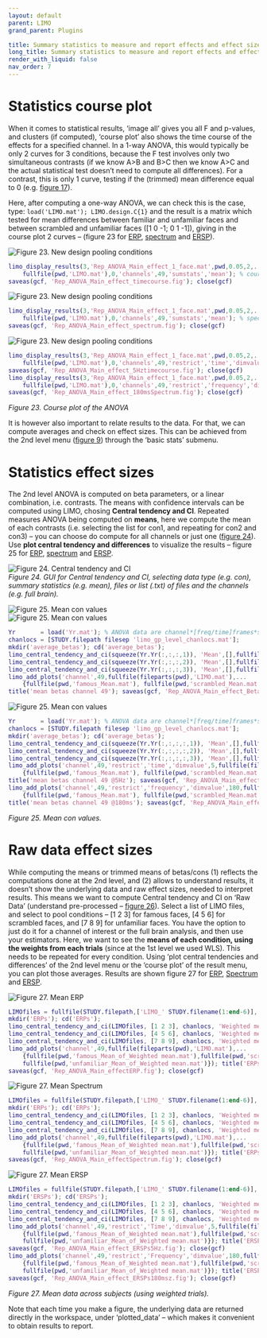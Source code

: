 ```yaml
---
layout: default
parent: LIMO
grand_parent: Plugins

title: Summary statistics to measure and report effects and effect sizes
long_title: Summary statistics to measure and report effects and effect sizes
render_with_liquid: false
nav_order: 7
---
```

# Statistics course plot 

When it comes to statistical results, ‘image all’ gives you all F and p-values, and clusters (if computed), ‘course plot’ also shows the time course of the effects for a specified channel. In a 1-way ANOVA, this would typically be only 2 curves for 3 conditions, because the F test involves only two simultaneous contrasts (if we know A>B and B>C then we know A>C and the actual statistical test doesn’t need to compute all differences). For a contrast, this is only 1 curve, testing if the (trimmed) mean difference equal to 0 (e.g. [figure 17](https://raw.githubusercontent.com/LIMO-EEG-Toolbox/limo_meeg/master/resources/images/17.jpg)).  
  
Here, after computing a one-way ANOVA, we can check this is the case, type: `load('LIMO.mat'); LIMO.design.C{1}` and the result is a matrix which tested for mean differences between familiar and unfamiliar faces and between scrambled and unfamiliar faces ([1  0 -1; 0 1 -1]), giving in the course plot 2 curves – (figure 23 for [ERP](https://raw.githubusercontent.com/LIMO-EEG-Toolbox/limo_meeg/master/resources/images/23a.jpg), [spectrum](https://raw.githubusercontent.com/LIMO-EEG-Toolbox/limo_meeg/master/resources/images/23b.jpg) and [ERSP](https://raw.githubusercontent.com/LIMO-EEG-Toolbox/limo_meeg/master/resources/images/23c.jpg)).

![Figure 23. New design pooling conditions](https://raw.githubusercontent.com/LIMO-EEG-Toolbox/limo_meeg/master/resources/images/23a.jpg)  
```matlab
limo_display_results(3,'Rep_ANOVA_Main_effect_1_face.mat',pwd,0.05,2,...
    fullfile(pwd,'LIMO.mat'),0,'channels',49,'sumstats','mean'); % course plot
saveas(gcf, 'Rep_ANOVA_Main_effect_timecourse.fig'); close(gcf)
```  
![Figure 23. New design pooling conditions](https://raw.githubusercontent.com/LIMO-EEG-Toolbox/limo_meeg/master/resources/images/23b.jpg)  
```matlab
limo_display_results(3,'Rep_ANOVA_Main_effect_1_face.mat',pwd,0.05,2,...
    fullfile(pwd,'LIMO.mat'),0,'channels',49,'sumstats','mean'); % spectrum plot
saveas(gcf, 'Rep_ANOVA_Main_effect_spectrum.fig'); close(gcf)
```  
![Figure 23. New design pooling conditions](https://raw.githubusercontent.com/LIMO-EEG-Toolbox/limo_meeg/master/resources/images/23c.jpg)  
```matlab
limo_display_results(3,'Rep_ANOVA_Main_effect_1_face.mat',pwd,0.05,2,...
    fullfile(pwd,'LIMO.mat'),0,'channels',49,'restrict','time','dimvalue',5,'sumstats','mean'); % course plot
saveas(gcf, 'Rep_ANOVA_Main_effect_5Hztimecourse.fig'); close(gcf)
limo_display_results(3,'Rep_ANOVA_Main_effect_1_face.mat',pwd,0.05,2,...
    fullfile(pwd,'LIMO.mat'),0,'channels',49,'restrict','frequency','dimvalue',180,'sumstats','mean'); % course plot
saveas(gcf, 'Rep_ANOVA_Main_effect_180msSpectrum.fig'); close(gcf)
```  
_Figure 23. Course plot of the ANOVA_   

It is however also important to relate results to the data. For that, we can compute averages and check on effect sizes. This can be achieved from the 2nd level menu ([figure 9](https://raw.githubusercontent.com/LIMO-EEG-Toolbox/limo_meeg/master/resources/images/9.jpg)) through the ‘basic stats’ submenu. 

# Statistics effect sizes

The 2nd level ANOVA is computed on beta parameters, or a linear combination, i.e. contrasts. The means with confidence intervals can be computed using LIMO, chosing **Central tendency and CI**. Repeated measures ANOVA being computed on **means**, here we compute the mean of each contrasts (i.e. selecting the list for con1, and repeating for con2 and con3) – you can choose do compute for all channels or just one ([figure 24](https://raw.githubusercontent.com/LIMO-EEG-Toolbox/limo_meeg/master/resources/images/24.jpg)). Use **plot central tendency and differences** to visualize the results – figure 25 for [ERP](https://raw.githubusercontent.com/LIMO-EEG-Toolbox/limo_meeg/master/resources/images/25a.jpg), [spectrum](https://raw.githubusercontent.com/LIMO-EEG-Toolbox/limo_meeg/master/resources/images/25b.jpg) and [ERSP](https://raw.githubusercontent.com/LIMO-EEG-Toolbox/limo_meeg/master/resources/images/25c.jpg).  

![Figure 24. Central tendency and CI](https://raw.githubusercontent.com/LIMO-EEG-Toolbox/limo_meeg/master/resources/images/24.jpg)  
_Figure 24. GUI for Central tendency and CI, selecting data type (e.g. con), summary statistics (e.g. mean), files or list (.txt) of files and the channels (e.g. full brain)._  

![Figure 25. Mean con values ](https://raw.githubusercontent.com/LIMO-EEG-Toolbox/limo_meeg/master/resources/images/25a.jpg)  
![Figure 25. Mean con values ](https://raw.githubusercontent.com/LIMO-EEG-Toolbox/limo_meeg/master/resources/images/25b.jpg) 
```matlab
Yr       = load('Yr.mat'); % ANOVA data are channel*[freq/time]frames*subjects*conditions
chanlocs = [STUDY.filepath filesep 'limo_gp_level_chanlocs.mat'];
mkdir('average_betas'); cd('average_betas');
limo_central_tendency_and_ci(squeeze(Yr.Yr(:,:,:,1)), 'Mean',[],fullfile(pwd,'famous.mat'))
limo_central_tendency_and_ci(squeeze(Yr.Yr(:,:,:,2)), 'Mean',[],fullfile(pwd,'scrambled.mat'))
limo_central_tendency_and_ci(squeeze(Yr.Yr(:,:,:,3)), 'Mean',[],fullfile(pwd,'unfamiliar.mat'))
limo_add_plots('channel',49,fullfile(fileparts(pwd),'LIMO.mat'),...
    {fullfile(pwd,'famous_Mean.mat'), fullfile(pwd,'scrambled_Mean.mat'), fullfile(pwd,'unfamiliar_Mean.mat')})
title('mean betas channel 49'); saveas(gcf, 'Rep_ANOVA_Main_effect_Betas.fig'); close(gcf)
```

![Figure 25. Mean con values ](https://raw.githubusercontent.com/LIMO-EEG-Toolbox/limo_meeg/master/resources/images/25c.jpg) 
```matlab
Yr       = load('Yr.mat'); % ANOVA data are channel*[freq/time]frames*subjects*conditions
chanlocs = [STUDY.filepath filesep 'limo_gp_level_chanlocs.mat'];
mkdir('average_betas'); cd('average_betas');
limo_central_tendency_and_ci(squeeze(Yr.Yr(:,:,:,:,1)), 'Mean',[],fullfile(pwd,'famous.mat'))
limo_central_tendency_and_ci(squeeze(Yr.Yr(:,:,:,:,2)), 'Mean',[],fullfile(pwd,'scrambled.mat'))
limo_central_tendency_and_ci(squeeze(Yr.Yr(:,:,:,:,3)), 'Mean',[],fullfile(pwd,'unfamiliar.mat'))
limo_add_plots('channel',49,'restrict','time','dimvalue',5,fullfile(fileparts(pwd),'LIMO.mat'),...
    {fullfile(pwd,'famous_Mean.mat'), fullfile(pwd,'scrambled_Mean.mat'), fullfile(pwd,'unfamiliar_Mean.mat')})
title('mean betas channel 49 @5Hz'); saveas(gcf, 'Rep_ANOVA_Main_effect_Betas5Hz.fig'); close(gcf)
limo_add_plots('channel',49,'restrict','frequency','dimvalue',180,fullfile(fileparts(pwd),'LIMO.mat'),...
    {fullfile(pwd,'famous_Mean.mat'), fullfile(pwd,'scrambled_Mean.mat'), fullfile(pwd,'unfamiliar_Mean.mat')})
title('mean betas channel 49 @180ms'); saveas(gcf, 'Rep_ANOVA_Main_effect_Betas180ms.fig'); close(gcf)
```
_Figure 25. Mean con values._  
  

# Raw data effect sizes

While computing the means or trimmed means of betas/cons (1) reflects the computations done at the 2nd level, and (2) allows to understand results, it doesn’t show the underlying data and raw effect sizes, needed to interpret results. This means we want to compute Central tendency and CI on ‘Raw Data’ (understand pre-processed – [figure 26](https://raw.githubusercontent.com/LIMO-EEG-Toolbox/limo_meeg/master/resources/images/26.jpg)). Select a list of LIMO files, and select to pool conditions – [1 2 3] for famous faces, [4 5 6] for scrambled faces, and [7 8 9] for unfamiliar faces. You have the option to just do it for a channel of interest or the full brain analysis, and then use your estimators. Here, we want to see the **means of each condition, using the weights from each trials** (since at the 1st level we used WLS). This needs to be repeated for every condition. Using ‘plot central tendencies and differences’ of the 2nd level menu or the ‘course plot’ of the result menu, you can plot those averages. Results are shown figure 27 for [ERP](https://raw.githubusercontent.com/LIMO-EEG-Toolbox/limo_meeg/master/resources/images/27a.jpg), [Spectrum](https://raw.githubusercontent.com/LIMO-EEG-Toolbox/limo_meeg/master/resources/images/27b.jpg) and [ERSP](https://raw.githubusercontent.com/LIMO-EEG-Toolbox/limo_meeg/master/resources/images/27c.jpg). 

![Figure 27. Mean ERP](https://raw.githubusercontent.com/LIMO-EEG-Toolbox/limo_meeg/master/resources/images/27a.jpg)  
```matlab
LIMOfiles = fullfile(STUDY.filepath,['LIMO_' STUDY.filename(1:end-6)],'LIMO_files_FaceRepAll_GLM_Channels_Time_WLS.txt');
mkdir('ERPs'); cd('ERPs');
limo_central_tendency_and_ci(LIMOfiles, [1 2 3], chanlocs, 'Weighted mean', 'Mean', [],fullfile(pwd,'famous.mat'))  
limo_central_tendency_and_ci(LIMOfiles, [4 5 6], chanlocs, 'Weighted mean', 'Mean', [],fullfile(pwd,'scrambled.mat'))  
limo_central_tendency_and_ci(LIMOfiles, [7 8 9], chanlocs, 'Weighted mean', 'Mean', [],fullfile(pwd,'unfamiliar.mat'))  
limo_add_plots('channel',49,fullfile(fileparts(pwd),'LIMO.mat'),...
    {fullfile(pwd,'famous_Mean_of_Weighted mean.mat'),fullfile(pwd,'scrambled_Mean_of_Weighted mean.mat'),...
    fullfile(pwd,'unfamiliar_Mean_of_Weighted mean.mat')}); title('ERPs channel 49')
saveas(gcf, 'Rep_ANOVA_Main_effectERP.fig'); close(gcf)
```
![Figure 27. Mean Spectrum](https://raw.githubusercontent.com/LIMO-EEG-Toolbox/limo_meeg/master/resources/images/27b.jpg) 
```matlab
LIMOfiles = fullfile(STUDY.filepath,['LIMO_' STUDY.filename(1:end-6)],'LIMO_files_FaceRepAll_GLM_Channels_Frequency_WLS.txt');
mkdir('ERPs'); cd('ERPs');
limo_central_tendency_and_ci(LIMOfiles, [1 2 3], chanlocs, 'Weighted mean', 'Mean', [],fullfile(pwd,'famous.mat'))  
limo_central_tendency_and_ci(LIMOfiles, [4 5 6], chanlocs, 'Weighted mean', 'Mean', [],fullfile(pwd,'scrambled.mat'))  
limo_central_tendency_and_ci(LIMOfiles, [7 8 9], chanlocs, 'Weighted mean', 'Mean', [],fullfile(pwd,'unfamiliar.mat'))  
limo_add_plots('channel',49,fullfile(fileparts(pwd),'LIMO.mat'),...
    {fullfile(pwd,'famous_Mean_of_Weighted mean.mat'),fullfile(pwd,'scrambled_Mean_of_Weighted mean.mat'),...
    fullfile(pwd,'unfamiliar_Mean_of_Weighted mean.mat')}); title('ERPs channel 49')
saveas(gcf, 'Rep_ANOVA_Main_effectSpectrum.fig'); close(gcf)
```

![Figure 27. Mean ERSP](https://raw.githubusercontent.com/LIMO-EEG-Toolbox/limo_meeg/master/resources/images/27c.jpg) 
```matlab
LIMOfiles = fullfile(STUDY.filepath,['LIMO_' STUDY.filename(1:end-6)],'LIMO_files_FaceRepAll_GLM_Channels_Time-Frequency_WLS.txt');
mkdir('ERSPs'); cd('ERSPs');
limo_central_tendency_and_ci(LIMOfiles, [1 2 3], chanlocs, 'Weighted mean', 'Mean', [],fullfile(pwd,'famous.mat'))  
limo_central_tendency_and_ci(LIMOfiles, [4 5 6], chanlocs, 'Weighted mean', 'Mean', [],fullfile(pwd,'scrambled.mat'))  
limo_central_tendency_and_ci(LIMOfiles, [7 8 9], chanlocs, 'Weighted mean', 'Mean', [],fullfile(pwd,'unfamiliar.mat'))  
limo_add_plots('channel',49,'restrict','Time','dimvalue',5,fullfile(fileparts(pwd),'LIMO.mat'),...
    {fullfile(pwd,'famous_Mean_of_Weighted mean.mat'),fullfile(pwd,'scrambled_Mean_of_Weighted mean.mat'),...
    fullfile(pwd,'unfamiliar_Mean_of_Weighted mean.mat')}); title('ERSPs channel 49 @5Hz')
saveas(gcf, 'Rep_ANOVA_Main_effect_ERSPs5Hz.fig'); close(gcf)
limo_add_plots('channel',49,'restrict','Frequency','dimvalue',180,fullfile(fileparts(pwd),'LIMO.mat'),...
    {fullfile(pwd,'famous_Mean_of_Weighted mean.mat'),fullfile(pwd,'scrambled_Mean_of_Weighted mean.mat'),...
    fullfile(pwd,'unfamiliar_Mean_of_Weighted mean.mat')}); title('ERSPs channel 49 @180ms')
saveas(gcf, 'Rep_ANOVA_Main_effect_ERSPs180msz.fig'); close(gcf)
```
_Figure 27. Mean data across subjects (using weighted trials)._ 
  
Note that each time you make a figure, the underlying data are returned directly in the workspace, under ‘plotted_data’ – which makes it convenient to obtain results to report.
 
